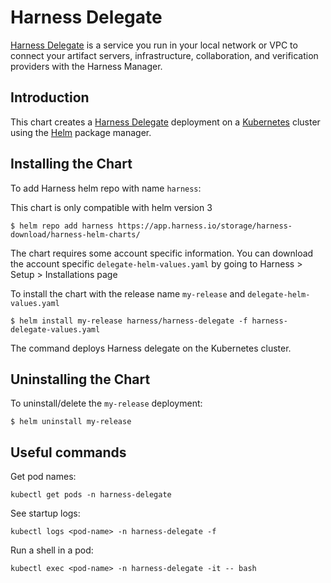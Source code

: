 # Harness Delegate

[Harness Delegate](https://docs.harness.io/article/de9t8iiynt-harness-architecture) is a service you run in your local network or VPC to connect your artifact servers, infrastructure, collaboration, and verification providers with the Harness Manager.

## Introduction

This chart creates a [Harness Delegate](https://docs.harness.io/article/h9tkwmkrm7-delegate-installation) deployment on a [Kubernetes](http://kubernetes.io) cluster using the [Helm](https://helm.sh) package manager.


## Installing the Chart
To add Harness helm repo with name `harness`:

This chart is only compatible with helm version 3

```console
$ helm repo add harness https://app.harness.io/storage/harness-download/harness-helm-charts/
```

The chart requires some account specific information. You can 
download the account specific `delegate-helm-values.yaml` by going to 
Harness > Setup > Installations page

To install the chart with the release name `my-release` and `delegate-helm-values.yaml`

```console
$ helm install my-release harness/harness-delegate -f harness-delegate-values.yaml
```
The command deploys Harness delegate on the Kubernetes cluster.


## Uninstalling the Chart

To uninstall/delete the `my-release` deployment:

```console
$ helm uninstall my-release
```

## Useful commands

Get pod names:

```console
kubectl get pods -n harness-delegate
```

See startup logs:

```console
kubectl logs <pod-name> -n harness-delegate -f
```
Run a shell in a pod:

```console
kubectl exec <pod-name> -n harness-delegate -it -- bash
```
